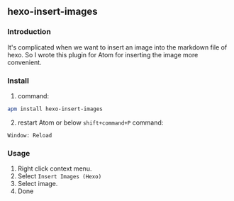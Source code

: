 
## hexo-insert-images
### Introduction
It's complicated when we want to insert an image into the markdown file of hexo. So I wrote this plugin for Atom for inserting the image more convenient.

### Install
1) command:
```bash
apm install hexo-insert-images
```

2) restart Atom or below `shift+command+P` command:
```
Window: Reload
```

### Usage
1) Right click context menu.
2) Select `Insert Images (Hexo)`
3) Select image.
4) Done
